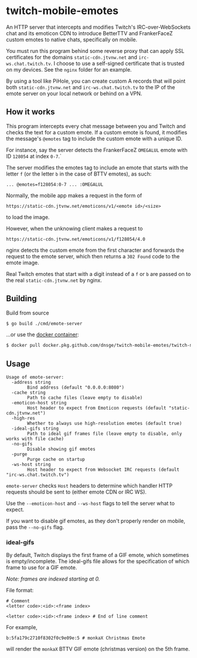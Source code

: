# twitch-mobile-emotes

An HTTP server that intercepts and modifies Twitch's IRC-over-WebSockets chat and its emoticon CDN to introduce
BetterTTV and FrankerFaceZ custom emotes to native chats, specifically on mobile.

You must run this program behind some reverse proxy that can apply SSL certificates for the
domains `static-cdn.jtvnw.net` and `irc-ws.chat.twitch.tv`. I choose to use a self-signed certificate that is trusted on
my devices. See the `nginx` folder for an example.

By using a tool like PiHole, you can create custom A records that will point both `static-cdn.jtvnw.net`
and `irc-ws.chat.twitch.tv` to the IP of the emote server on your local network or behind on a VPN.

## How it works

This program intercepts every chat message between you and Twitch and checks the text for a custom emote. If a custom
emote is found, it modifies the message's `@emotes` tag to include the custom emote with a unique ID.

For instance, say the server detects the FrankerFaceZ `OMEGALUL` emote with ID `128054` at index `0-7`.`

The server modifies the emotes tag to include an emote that starts with the letter `f` (or the letter `b` in the case of
BTTV emotes), as such:

`... @emotes=f128054:0-7 ... :OMEGALUL`

Normally, the mobile app makes a request in the form of

`https://static-cdn.jtvnw.net/emoticons/v1/<emote id>/<size>`

to load the image.

However, when the unknowing client makes a request to

`https://static-cdn.jtvnw.net/emoticons/v1/f128054/4.0`

nginx detects the custom emote from the first character and forwards the request to the emote server, which then returns
a `302 Found` code to the emote image.

Real Twitch emotes that start with a digit instead of a `f` or `b` are passed on to the real `static-cdn.jtvnw.net` by
nginx.

## Building

Build from source

```bash
$ go build ./cmd/emote-server
```

...or use the [docker container](https://github.com/dnsge/twitch-mobile-emotes/packages/531933):

```bash
$ docker pull docker.pkg.github.com/dnsge/twitch-mobile-emotes/twitch-mobile-emotes:latest
```

## Usage

```
Usage of emote-server:
  -address string
        Bind address (default "0.0.0.0:8080")
  -cache string
        Path to cache files (leave empty to disable)
  -emoticon-host string
        Host header to expect from Emoticon requests (default "static-cdn.jtvnw.net")
  -high-res
        Whether to always use high-resolution emotes (default true)
  -ideal-gifs string
        Path to ideal gif frames file (leave empty to disable, only works with file cache)
  -no-gifs
        Disable showing gif emotes
  -purge
        Purge cache on startup
  -ws-host string
        Host header to expect from Websocket IRC requests (default "irc-ws.chat.twitch.tv")
```

`emote-server` checks `Host` headers to determine which handler HTTP requests should be sent to (either emote CDN or IRC
WS).

Use the `--emoticon-host` and `--ws-host` flags to tell the server what to expect.

If you want to disable gif emotes, as they don't properly render on mobile, pass the `--no-gifs` flag.

### ideal-gifs

By default, Twitch displays the first frame of a GIF emote, which sometimes is empty/incomplete. The ideal-gifs file
allows for the specification of which frame to use for a GIF emote.

_Note: frames are indexed starting at 0._

File format:

```text
# Comment
<letter code>:<id>:<frame index>

<letter code>:<id>:<frame index> # End of line comment
```

For example,

```text
b:5fa179c2710f8302f0c9e09e:5 # monkaX Christmas Emote
```

will render the `monkaX` BTTV GIF emote (christmas version) on the 5th frame.
